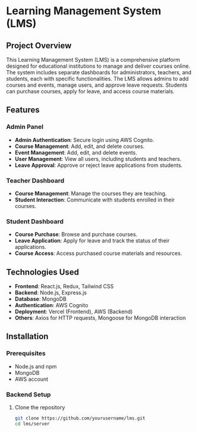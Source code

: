 # Learning Management System (LMS)

## Project Overview
This Learning Management System (LMS) is a comprehensive platform designed for educational institutions to manage and deliver courses online. The system includes separate dashboards for administrators, teachers, and students, each with specific functionalities. The LMS allows admins to add courses and events, manage users, and approve leave requests. Students can purchase courses, apply for leave, and access course materials.

## Features
### Admin Panel
- **Admin Authentication**: Secure login using AWS Cognito.
- **Course Management**: Add, edit, and delete courses.
- **Event Management**: Add, edit, and delete events.
- **User Management**: View all users, including students and teachers.
- **Leave Approval**: Approve or reject leave applications from students.

### Teacher Dashboard
- **Course Management**: Manage the courses they are teaching.
- **Student Interaction**: Communicate with students enrolled in their courses.

### Student Dashboard
- **Course Purchase**: Browse and purchase courses.
- **Leave Application**: Apply for leave and track the status of their applications.
- **Course Access**: Access purchased course materials and resources.

## Technologies Used
- **Frontend**: React.js, Redux, Tailwind CSS
- **Backend**: Node.js, Express.js
- **Database**: MongoDB
- **Authentication**: AWS Cognito
- **Deployment**: Vercel (Frontend), AWS (Backend)
- **Others**: Axios for HTTP requests, Mongoose for MongoDB interaction

## Installation
### Prerequisites
- Node.js and npm
- MongoDB
- AWS account

### Backend Setup
1. Clone the repository
   ```bash
   git clone https://github.com/yourusername/lms.git
   cd lms/server
